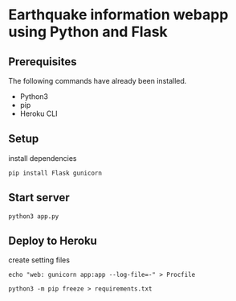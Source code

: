 # Earthquake information webapp using Python and Flask

## Prerequisites

The following commands have already been installed.

* Python3
* pip
* Heroku CLI

## Setup

install dependencies

```
pip install Flask gunicorn
```

## Start server

```
python3 app.py
```

## Deploy to Heroku

create setting files

```
echo "web: gunicorn app:app --log-file=-" > Procfile

python3 -m pip freeze > requirements.txt
```